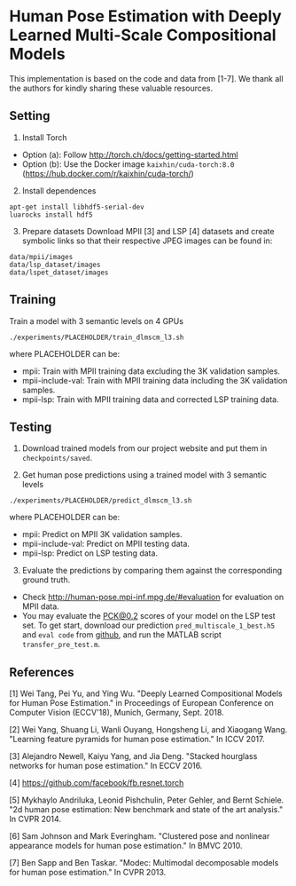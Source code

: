 # Human Pose Estimation with Deeply Learned Multi-Scale Compositional Models

This implementation is based on the code and data from [1-7]. We thank all the authors for kindly sharing these valuable resources.

## Setting
1. Install Torch
- Option (a): Follow http://torch.ch/docs/getting-started.html
- Option (b): Use the Docker image `kaixhin/cuda-torch:8.0` (https://hub.docker.com/r/kaixhin/cuda-torch/)

2. Install dependences
  ```
  apt-get install libhdf5-serial-dev
  luarocks install hdf5
  ```

3. Prepare datasets
Download MPII [3] and LSP [4] datasets and create symbolic links so that their respective JPEG images can be found in:
  ```
  data/mpii/images
  data/lsp_dataset/images
  data/lspet_dataset/images
  ```
  
## Training
Train a model with 3 semantic levels on 4 GPUs
  ```
  ./experiments/PLACEHOLDER/train_dlmscm_l3.sh
  ```
where PLACEHOLDER can be:
- mpii: Train with MPII training data excluding the 3K validation samples.
- mpii-include-val: Train with MPII training data including the 3K validation samples.
- mpii-lsp: Train with MPII training data and corrected LSP training data.

## Testing
1. Download trained models from our project website and put them in `checkpoints/saved`.

2. Get human pose predictions using a trained model with 3 semantic levels
  ```
  ./experiments/PLACEHOLDER/predict_dlmscm_l3.sh
  ```
where PLACEHOLDER can be:
- mpii: Predict on MPII 3K validation samples.
- mpii-include-val: Predict on MPII testing data.
- mpii-lsp: Predict on LSP testing data.

3. Evaluate the predictions by comparing them against the corresponding ground truth.
- Check http://human-pose.mpi-inf.mpg.de/#evaluation for evaluation on MPII data.
- You may evaluate the PCK@0.2 scores of your model on the LSP test set. To get start, download our prediction `pred_multiscale_1_best.h5` and `eval code` from [github](https://github.com/idotc/evalLSP-test), and run the MATLAB script `transfer_pre_test.m`.


## References
[1] Wei Tang, Pei Yu, and Ying Wu. "Deeply Learned Compositional Models for Human Pose Estimation." in Proceedings of European Conference on Computer Vision (ECCV'18), Munich, Germany, Sept. 2018.

[2] Wei Yang, Shuang Li, Wanli Ouyang, Hongsheng Li, and Xiaogang Wang. "Learning feature pyramids for human pose estimation." In ICCV 2017.

[3] Alejandro Newell, Kaiyu Yang, and Jia Deng. "Stacked hourglass networks for human pose estimation." In ECCV 2016.

[4] https://github.com/facebook/fb.resnet.torch

[5] Mykhaylo Andriluka, Leonid Pishchulin, Peter Gehler, and Bernt Schiele. "2d human pose estimation: New benchmark and state of the art analysis." In CVPR 2014.

[6] Sam Johnson and Mark Everingham. "Clustered pose and nonlinear appearance models for human pose estimation." In BMVC 2010.

[7] Ben Sapp and Ben Taskar. "Modec: Multimodal decomposable models for human pose estimation." In CVPR 2013.
